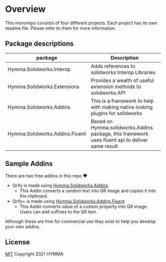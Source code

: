 # Overview

This monorepo consists of four different projects. Each project has its own readme file. Please refer to them for more information.
## Package descriptions

| package  | Description  |
|---|---|
| Hymma.Solidworks.Interop  | Adds references to solidworks Interop Libraries  |
| Hymma.Solidworks.Extensions  | Provides a wealth of useful extension methods to solidworks API|
| Hymma.Solidworks.Addins  | This is a framework to help with making native looking plugins for solidworks|
| Hymma.Solidworks.Addins.Fluent  | Based on Hymma.solidworks.Addins package, this framework uses fluent api to deliver same result | 

## Sample Addins
 There are two free addins in this repo.:heart:  
 - Qrify is made using [Hymma.Solidworks.Addins](https://github.com/HYMMA/Hymma.Solidworks/tree/dev/Addins)
 	- This Addin converts a random text into QR image and copies it into the clipboard.
 - Qrify+ is made using [Hymma.Solidworks.Addins.Fluent](https://github.com/HYMMA/Hymma.Solidworks/tree/dev/Addins.Fluent)
 	- This Addin converts value of a custom property into QR image. Users can add suffixes to the QR text. 

Although these are free for commercial use they exist to help you develop your own addins. 

## License
[MIT](https://opensource.org/licenses.MIT)
Copyright 2021 HYMMA
